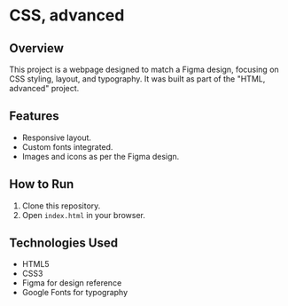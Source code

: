 # CSS, advanced

## Overview
This project is a webpage designed to match a Figma design, focusing on CSS styling, layout, and typography. It was built as part of the "HTML, advanced" project.

## Features
- Responsive layout.
- Custom fonts integrated.
- Images and icons as per the Figma design.

## How to Run
1. Clone this repository.
2. Open `index.html` in your browser.

## Technologies Used
- HTML5
- CSS3
- Figma for design reference
- Google Fonts for typography